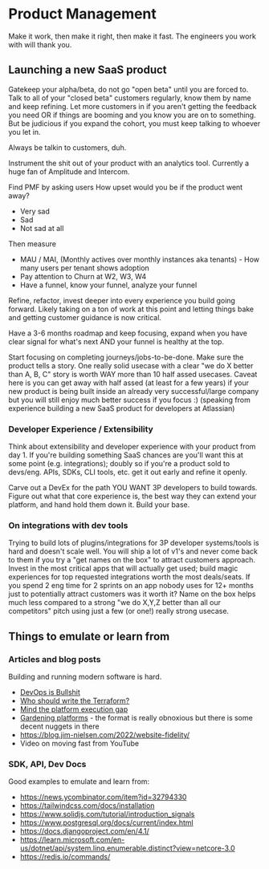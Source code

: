 # Product Management

Make it work, then make it right, then make it fast. The engineers you work with will thank you.

## Launching a new SaaS product

Gatekeep your alpha/beta, do not go "open beta" until you are forced to. Talk to all of your "closed beta" customers regularly, know them by name and keep refining. Let more customers in if you aren't getting the feedback you need OR if things are booming and you know you are on to something. But be judicious if you expand the cohort, you must keep talking to whoever you let in.

Always be talkin to customers, duh.

Instrument the shit out of your product with an analytics tool. Currently a huge fan of Amplitude and Intercom.

Find PMF by asking users How upset would you be if the product went away?

- Very sad
- Sad
- Not sad at all

Then measure

- MAU / MAI, (Monthly actives over monthly instances aka tenants) - How many users per tenant shows adoption
- Pay attention to Churn at W2, W3, W4
- Have a funnel, know your funnel, analyze your funnel

Refine, refactor, invest deeper into every experience you build going forward. Likely taking on a ton of work at this point and letting things bake and getting customer guidance is now critical.

Have a 3-6 months roadmap and keep focusing, expand when you have clear signal for what's next AND your funnel is healthy at the top.

Start focusing on completing journeys/jobs-to-be-done. Make sure the product tells a story. One really solid usecase with a clear "we do X better than A, B, C" story is worth WAY more than 10 half assed usecases. Caveat here is you can get away with half assed (at least for a few years) if your new product is being built inside an already very successful/large company but you will still enjoy much better success if you focus :) (speaking from experience building a new SaaS product for developers at Atlassian)

### Developer Experience / Extensibility

Think about extensibility and developer experience with your product from day 1. If you're building something SaaS chances are you'll want this at some point (e.g. integrations); doubly so if you're a product sold to devs/eng. APIs, SDKs, CLI tools, etc. get it out early and refine it openly.

Carve out a DevEx for the path YOU WANT 3P developers to build towards. Figure out what that core experience is, the best way they can extend your platform, and hand hold them down it. Build your base.

### On integrations with dev tools

Trying to build lots of plugins/integrations for 3P developer systems/tools is hard and doesn't scale well. You will ship a lot of v1's and never come back to them if you try a "get names on the box" to attract customers approach. Invest in the most critical apps that will actually get used; build magic experiences for top requested integrations worth the most deals/seats. If you spend 2 eng time for 2 sprints on an app nobody uses for 12+ months just to potentially attract customers was it worth it? Name on the box helps much less compared to a strong "we do X,Y,Z better than all our competitors" pitch using just a few (or one!) really strong usecase.

## Things to emulate or learn from

### Articles and blog posts

Building and running modern software is hard.

- [DevOps is Bullshit](https://blog.massdriver.cloud/posts/devops-is-bullshit/)
- [Who should write the Terraform?](https://zwischenzugs.com/2022/08/08/who-should-write-the-terraform/)
- [Mind the platform execution gap](https://martinfowler.com/articles/platform-prerequisites.html)
- [Gardening platforms](https://docs.google.com/presentation/d/1cY95dRixFho0pMIlrEFcGL_XKVy9vnE4NGOD6TQMj50/view#slide=id.p) - the format is really obnoxious but there is some decent nuggets in there
- https://blog.jim-nielsen.com/2022/website-fidelity/
- Video on moving fast from YouTube

### SDK, API, Dev Docs

Good examples to emulate and learn from:

- https://news.ycombinator.com/item?id=32794330
- https://tailwindcss.com/docs/installation
- https://www.solidjs.com/tutorial/introduction_signals
- https://www.postgresql.org/docs/current/index.html
- https://docs.djangoproject.com/en/4.1/
- https://learn.microsoft.com/en-us/dotnet/api/system.linq.enumerable.distinct?view=netcore-3.0
- https://redis.io/commands/
